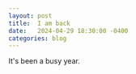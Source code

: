 ```yaml
---
layout: post
title:  I am back
date:   2024-04-29 18:30:00 -0400
categories: blog
---
```

It's been a busy year.
